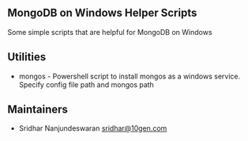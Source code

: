 ## MongoDB on Windows Helper Scripts ## 
Some simple scripts that are helpful for MongoDB on Windows

## Utilities ## 
  * mongos - Powershell script to install mongos as a windows service. Specify config file path and mongos path

## Maintainers
* Sridhar Nanjundeswaran       sridhar@10gen.com
